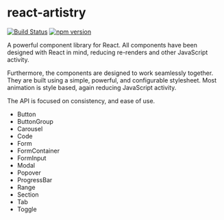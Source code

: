 # react-artistry

[![Build Status](https://travis-ci.org/sjohnsonaz/artistry-react.svg?branch=master)](https://travis-ci.org/sjohnsonaz/artistry-react) [![npm version](https://badge.fury.io/js/%40artistry%2Freact.svg)](https://badge.fury.io/js/%40artistry%2Freact)

A powerful component library for React.  All components have been designed with React in mind, reducing re-renders and other JavaScript activity.

Furthermore, the components are designed to work seamlessly together.  They are built using a simple, powerful, and configurable stylesheet.  Most animation is style based, again reducing JavaScript activity.

The API is focused on consistency, and ease of use.

* Button
* ButtonGroup
* Carousel
* Code
* Form
* FormContainer
* FormInput
* Modal
* Popover
* ProgressBar
* Range
* Section
* Tab
* Toggle
